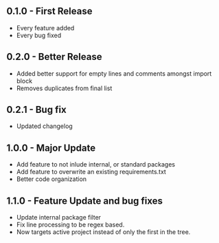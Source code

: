 ## 0.1.0 - First Release
* Every feature added
* Every bug fixed

## 0.2.0 - Better Release
* Added better support for empty lines and comments amongst import block
* Removes duplicates from final list

## 0.2.1 - Bug fix
* Updated changelog

## 1.0.0 - Major Update
* Add feature to not inlude internal, or standard packages
* Add feature to overwrite an existing requirements.txt
* Better code organization

## 1.1.0 - Feature Update and bug fixes
* Update internal package filter
* Fix line processing to be regex based.
* Now targets active project instead of only the first in the tree. 
